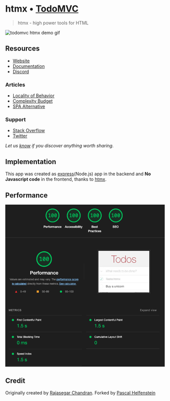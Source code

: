 # htmx • [TodoMVC](http://todomvc.com)

> htmx - high power tools for HTML


![todomvc htmx demo gif](todomvc-htmx.gif)

## Resources

- [Website](https://htmx.org)
- [Documentation](https://htmx.org/docs)
- [Discord](https://htmx.org/discord)

### Articles

- [Locality of Behavior](https://htmx.org/essays/locality-of-behaviour)
- [Complexity Budget](https://htmx.org/essays/complexity-budget)
- [SPA Alternative](https://htmx.org/essays/spa-alternative)

### Support

- [Stack Overflow](http://stackoverflow.com/questions/tagged/htmx)
- [Twitter](http://twitter.com/htmx_org)

*Let us [know](https://github.com/tastejs/todomvc/issues) if you discover anything worth sharing.*


## Implementation

This app was created as [express](https://expressjs.com)(Node.js) app in the backend and
**No Javascript code** in the frontend, thanks to [htmx](https://htmx.org).

## Performance
![todomvc htmx lighthouse score](lighthouse.png)

## Credit

Originally created by [Rajasegar Chandran](https://twitter.com/rajasegar_c). Forked by [Pascal Helfenstein](https://twitter.com/nicam)
